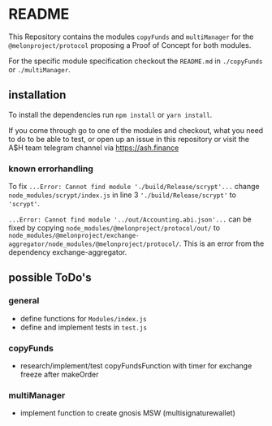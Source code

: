 # README

This Repository contains the modules `copyFunds` and `multiManager` for the `@melonproject/protocol` proposing a Proof of Concept for both modules.

For the specific module specification checkout the `README.md` in `./copyFunds` or `./multiManager`.

## installation

To install the dependencies run `npm install` or `yarn install`.

If you come through go to one of the modules and checkout, what you need to do to be able to test, or open up an issue in this repository or visit the A$H team telegram channel via https://ash.finance

### known errorhandling

To fix `...Error: Cannot find module './build/Release/scrypt'...` change `node_modules/scrypt/index.js` in line 3 `'./build/Release/scrypt'` to `'scrypt'`.

`...Error: Cannot find module '../out/Accounting.abi.json'...` can be fixed by copying `node_modules/@melonproject/protocol/out/` to `node_modules/@melonproject/exchange-aggregator/node_modules/@melonproject/protocol/`. This is an error from the dependency exchange-aggregator.


## possible ToDo's

### general

- define functions for `Modules/index.js`
- define and implement tests in `test.js`

### copyFunds
- research/implement/test copyFundsFunction with timer for exchange freeze after makeOrder

### multiManager
- implement function to create gnosis MSW (multisignaturewallet)
